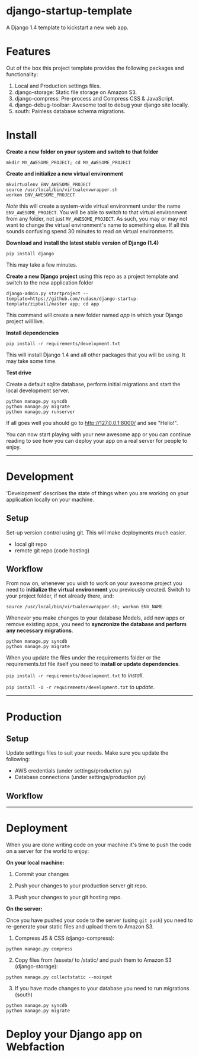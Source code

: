 django-startup-template
=======================

A Django 1.4 template to kickstart a new web app.

Features
========
Out of the box this project template provides the following packages and 
functionality:

1. Local and Production settings files.
2. django-storage: Static file storage on Amazon S3.
3. django-compress: Pre-process and Compress CSS & JavaScript.
4. django-debug-toolbar: Awesome tool to debug your django site locally.
5. south: Painless database schema migrations.


Install
=======
**Create a new folder on your system and switch to that folder**

```
mkdir MY_AWESOME_PROJECT; cd MY_AWESOME_PROJECT
```

**Create and initialize a new virtual environment**

```
mkvirtualenv ENV_AWESOME_PROJECT
source /usr/local/bin/virtualenvwrapper.sh
workon ENV_AWESOME_PROJECT
```

*Note* this will create a system-wide virtual environment under the name
```ENV_AWESOME_PROJECT```. You will be able to switch to that virtual 
environment from any folder, not just ```MY_AWESOME_PROJECT```. As such, you
may or may not want to change the virtual environment's name to something else.
If all this sounds confusing spend 30 minutes to read on virtual environments.

**Download and install the latest stable version of Django (1.4)**

```
pip install django
```

This may take a few minutes.

**Create a new Django project** using this repo as a project template and 
switch to the new application folder

```
django-admin.py startproject --template=https://github.com/rudasn/django-startup-template/zipball/master app; cd app
```

This command will create a new folder named *app* in which your Django 
project will live.

**Install dependencies**

```
pip install -r requirements/development.txt
```
This will install Django 1.4 and all other packages that you will be using.
It may take some time.


**Test drive**

Create a default sqlite database, perform initial migrations and start the
local development server.

```
python manage.py syncdb
python manage.py migrate
python manage.py runserver
```

If all goes well you should go to http://127.0.0.1:8000/ and see "Hello!".

You can now start playing with your new awesome app or you can continue reading
to see how you can deploy your app on a real server for people to enjoy.

---

Development
===========

'Development' describes the state of things when you are working on your 
application locally on your machine.

Setup
-----

Set-up version control using git.
   This will make deployments much easier.
   * local git repo
   * remote git repo (code hosting)

Workflow
--------

From now on, whenever you wish to work on your awesome project you need to
**initialize the virtual environment** you previously created. Switch to your project folder, if not already there, and:

```
source /usr/local/bin/virtualenvwrapper.sh; workon ENV_NAME
```

Whenever you make changes to your database Models, add new apps or remove 
existing apps, you need to **syncronize the database and perform any necessary
migrations**.

```
python manage.py syncdb
python manage.py migrate
```

When you update the files under the requirements folder or the requirements.txt
file itself you need to **install or update dependencies**.

```pip install -r requirements/development.txt``` to *install*.

```pip install -U -r requirements/development.txt``` to *update*.

---

Production
==========


Setup
-----

Update settings files to suit your needs.
   Make sure you update the following:
   * AWS credentials (under settings/production.py)
   * Database connections (under settings/production.py)

Workflow
--------

---

Deployment
==========
When you are done writing code on your machine it's time to push the code on
a server for the world to enjoy:

**On your local machine:**

1. Commit your changes

2. Push your changes to your production server git repo.

3. Push your changes to your git hosting repo.


**On the server:**

Once you have pushed your code to the server (using ```git push```) you need
to re-generate your static files and upload them to Amazon S3.

1. Compress JS & CSS (django-compress):

```
python manage.py compress
```

2. Copy files from /assets/ to /static/ and push them to Amazon S3 (django-storage):

```
python manage.py collectstatic --noinput
```

3. If you have made changes to your database you need to run migrations (south)

```
python manage.py syncdb
python manage.py migrate
```


Deploy your Django app on Webfaction 
=====================================


